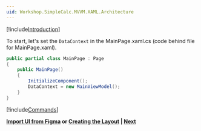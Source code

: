 ```yaml
---
uid: Workshop.SimpleCalc.MVVM.XAML.Architecture
---
```


[!include[Introduction](../../Resources/MVVM/Intro.md)]

To start, let's set the `DataContext` in the MainPage.xaml.cs (code behind file for MainPage.xaml).

```cs
public partial class MainPage : Page
{
    public MainPage()
    {
        InitializeComponent();
        DataContext = new MainViewModel();
    }
}
```

[!include[Commands](../../Resources/MVVM/Commands.md)]

**[Import UI from Figma](xref:Workshop.SimpleCalc.MVVM.XAML.Figma) or [Creating the Layout](xref:Workshop.SimpleCalc.MVVM.XAML.CreatingLayout) | [Next](xref:Workshop.SimpleCalc.MVVM.XAML.Finishing)**